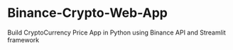 # Binance-Crypto-Web-App
Build CryptoCurrency Price App in Python using Binance API and Streamlit framework
